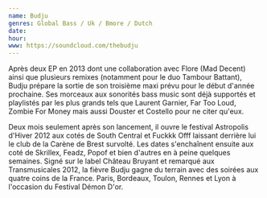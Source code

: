 ```yaml
---
name: Budju
genres: Global Bass / Uk / Bmore / Dutch
date:
hour:
www: https://soundcloud.com/thebudju
---
```


Après deux EP en 2013 dont une collaboration avec Flore (Mad Decent) ainsi que plusieurs remixes (notamment pour le duo Tambour Battant), Budju prépare la sortie de son troisième maxi prévu pour le début d'année prochaine. Ses morceaux aux sonorités bass music sont déjà supportés et playlistés par les plus grands tels que Laurent Garnier, Far Too Loud, Zombie For Money mais aussi Douster et Costello pour ne citer qu'eux.


Deux mois seulement après son lancement, il ouvre le festival Astropolis d'Hiver 2012 aux cotés de South Central et Fuckkk Offf laissant derrière lui le club de la Carène de Brest survolté. Les dates s'enchaînent ensuite aux coté de Skrillex, Feadz, Popof et bien d'autres en à peine quelques semaines. Signé sur le label Château Bruyant et remarqué aux Transmusicales 2012, la fièvre Budju gagne du terrain avec des soirées aux quatre coins de la France. Paris, Bordeaux, Toulon, Rennes et Lyon à l'occasion du Festival Démon D'or.
